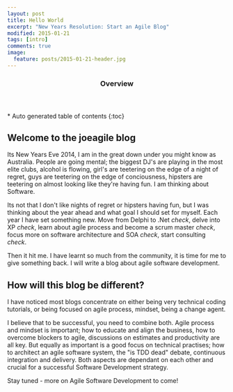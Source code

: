 ```yaml
---
layout: post
title: Hello World
excerpt: "New Years Resolution: Start an Agile Blog"
modified: 2015-01-21
tags: [intro]
comments: true
image:
  feature: posts/2015-01-21-header.jpg
---
```


<section id="table-of-contents" class="toc">
  <header>
    <h3>Overview</h3>
  </header>
<div id="drawer" markdown="1">
*  Auto generated table of contents
{:toc}
</div>
</section><!-- /#table-of-contents -->

## Welcome to the joeagile blog

Its New Years Eve 2014, I am in the great down under you might know as Australia.  People are going mental; the biggest DJ's are playing in the most elite clubs, alcohol is flowing, girl's are teetering on the edge of a night of regret, guys are teetering on the edge of conciousness, hipsters are teetering on almost looking like they're having fun.  I am thinking about Software.

Its not that I don't like nights of regret or hipsters having fun, but I was thinking about the year ahead and what goal I should set for myself.  Each year I have set something new.  Move from Delphi to .Net *check*, delve into XP *check*, learn about agile process and become a scrum master *check*, focus more on software architecture and SOA *check*, start consulting *check*.

Then it hit me.  I have learnt so much from the community, it is time for me to give something back.  I will write a blog about agile software development.  

## How will this blog be different?

I have noticed most blogs concentrate on either being very technical coding tutorials, or being focused on agile process, mindset, being a change agent.

I believe that to be successful, you need to combine both.  Agile process and mindset is important; how to educate and align the business, how to overcome blockers to agile, discussions on estimates and productivity are all key.  But equally as important is a good focus on technical practises; how to architect an agile software system, the "is TDD dead" debate, continuous integration and delivery.  Both aspects are dependant on each other and crucial for a successful Software Development strategy.

Stay tuned - more on Agile Software Development to come!